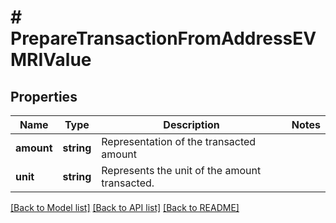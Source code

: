 # # PrepareTransactionFromAddressEVMRIValue

## Properties

Name | Type | Description | Notes
------------ | ------------- | ------------- | -------------
**amount** | **string** | Representation of the transacted amount |
**unit** | **string** | Represents the unit of the amount transacted. |

[[Back to Model list]](../../README.md#models) [[Back to API list]](../../README.md#endpoints) [[Back to README]](../../README.md)
